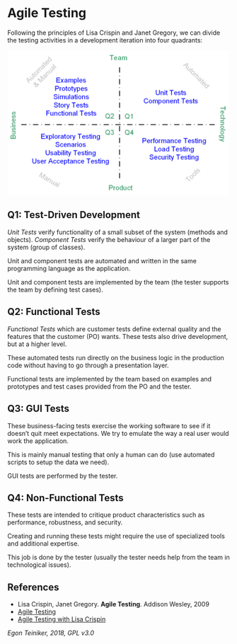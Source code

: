 # Agile Testing

Following the principles of Lisa Crispin and Janet Gregory, we can divide the 
testing activities in a development iteration into four quadrants:

<img src="doc/AgileTesting.png" alt="Agile Testing Quadrants" width="500" class="center"/>

## Q1: Test-Driven Development
*Unit Tests* verify functionality of a small subset of the system (methods and 
objects).
*Component Tests* verify the behaviour of a larger part of the system (group of 
classes).

Unit and component tests are automated and written in the same programming 
language as the application.

Unit and component tests are implemented by the team (the tester supports the 
team by defining test cases).  

## Q2: Functional Tests 
*Functional Tests* which are customer tests define external quality and the 
features that the customer (PO) wants. These tests also drive development, 
but at a higher level.

These automated tests run directly on the business logic in the production 
code without having to go through a presentation layer.

Functional tests are implemented by the team based on examples and 
prototypes and test cases provided from the PO and the tester.


## Q3: GUI Tests
These business-facing tests exercise the working software to see if it 
doesn’t quit meet expectations. We try to emulate the way a real user would 
work the application.

This is mainly manual testing that only a human can do (use automated scripts 
to setup the data we need). 

GUI tests are performed by the tester.


## Q4:  Non-Functional Tests
These tests are intended to critique product characteristics such as 
performance, robustness, and security. 

Creating and running these tests might require the use of specialized tools 
and additional expertise. 

This job is done by the tester (usually the tester needs help from the team 
in technological issues).



## References

* Lisa Crispin, Janet Gregory. **Agile Testing**. Addison Wesley, 2009
* [Agile Testing](https://agiletester.ca/)
* [Agile Testing with Lisa Crispin](https://lisacrispin.com/)

*Egon Teiniker, 2018, GPL v3.0*
